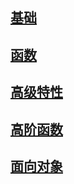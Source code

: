 [基础](https://github.com/musejianglan/Wiki_Note/blob/master/Python/PythonBase.md)
---

[函数](https://github.com/musejianglan/Wiki_Note/blob/master/Python/PythonFunction.md)
--

[高级特性](https://github.com/musejianglan/Wiki_Note/blob/master/Python/PythonHighFeatures.md)
--

[高阶函数](https://github.com/musejianglan/Wiki_Note/blob/master/Python/PythonHigherOrderFunction.md)
--

[面向对象](https://github.com/musejianglan/Wiki_Note/blob/master/Python/PythonOOP.md)
--

